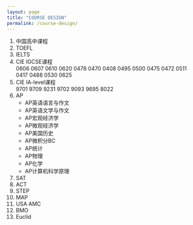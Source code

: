 ```yaml
---
layout: page
title: "COURSE DESIGN"
permalink: /course-design/
---
```


1. 中国高中课程
2. TOEFL
3. IELTS
3. CIE IGCSE课程  
    0606 0607 0610 0620 0478 0470 0408 0495 0500 0475 0472   0511 0417 0488 0530 0625  
4. CIE IA-level课程  
    9701 9709 9231 9702 9093 9695 8022  
5. AP  
    - AP英语语言与作文
    - AP英语文学与作文
    - AP宏观经济学
    - AP微观经济学
    - AP美国历史
    - AP微积分BC
    - AP统计
    - AP物理
    - AP化学
    - AP计算机科学原理
6. SAT
7. ACT
8. STEP
9. MAP
10. USA AMC
11. BMO
12. Euclid